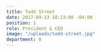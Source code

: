 ```yaml
---
title: Todd Street
date: 2017-09-23 18:23:00 -04:00
position: 1
role: President & CEO
image: "/uploads/todd-street.jpg"
department: 0
---
```

